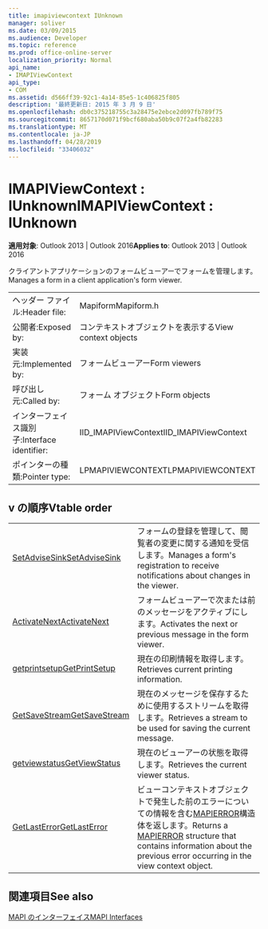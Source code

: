```yaml
---
title: imapiviewcontext IUnknown
manager: soliver
ms.date: 03/09/2015
ms.audience: Developer
ms.topic: reference
ms.prod: office-online-server
localization_priority: Normal
api_name:
- IMAPIViewContext
api_type:
- COM
ms.assetid: d566ff39-92c1-4a14-85e5-1c406825f805
description: '最終更新日: 2015 年 3 月 9 日'
ms.openlocfilehash: db0c375218755c3a28475e2ebce2d097fb789f75
ms.sourcegitcommit: 8657170d071f9bcf680aba50b9c07f2a4fb82283
ms.translationtype: MT
ms.contentlocale: ja-JP
ms.lasthandoff: 04/28/2019
ms.locfileid: "33406032"
---
```

# <a name="imapiviewcontext--iunknown"></a><span data-ttu-id="4fda0-103">IMAPIViewContext : IUnknown</span><span class="sxs-lookup"><span data-stu-id="4fda0-103">IMAPIViewContext : IUnknown</span></span>

  
  
<span data-ttu-id="4fda0-104">**適用対象**: Outlook 2013 | Outlook 2016</span><span class="sxs-lookup"><span data-stu-id="4fda0-104">**Applies to**: Outlook 2013 | Outlook 2016</span></span> 
  
<span data-ttu-id="4fda0-105">クライアントアプリケーションのフォームビューアーでフォームを管理します。</span><span class="sxs-lookup"><span data-stu-id="4fda0-105">Manages a form in a client application's form viewer.</span></span> 
  
|||
|:-----|:-----|
|<span data-ttu-id="4fda0-106">ヘッダー ファイル:</span><span class="sxs-lookup"><span data-stu-id="4fda0-106">Header file:</span></span>  <br/> |<span data-ttu-id="4fda0-107">Mapiform</span><span class="sxs-lookup"><span data-stu-id="4fda0-107">Mapiform.h</span></span>  <br/> |
|<span data-ttu-id="4fda0-108">公開者:</span><span class="sxs-lookup"><span data-stu-id="4fda0-108">Exposed by:</span></span>  <br/> |<span data-ttu-id="4fda0-109">コンテキストオブジェクトを表示する</span><span class="sxs-lookup"><span data-stu-id="4fda0-109">View context objects</span></span>  <br/> |
|<span data-ttu-id="4fda0-110">実装元:</span><span class="sxs-lookup"><span data-stu-id="4fda0-110">Implemented by:</span></span>  <br/> |<span data-ttu-id="4fda0-111">フォームビューアー</span><span class="sxs-lookup"><span data-stu-id="4fda0-111">Form viewers</span></span>  <br/> |
|<span data-ttu-id="4fda0-112">呼び出し元:</span><span class="sxs-lookup"><span data-stu-id="4fda0-112">Called by:</span></span>  <br/> |<span data-ttu-id="4fda0-113">フォーム オブジェクト</span><span class="sxs-lookup"><span data-stu-id="4fda0-113">Form objects</span></span>  <br/> |
|<span data-ttu-id="4fda0-114">インターフェイス識別子:</span><span class="sxs-lookup"><span data-stu-id="4fda0-114">Interface identifier:</span></span>  <br/> |<span data-ttu-id="4fda0-115">IID_IMAPIViewContext</span><span class="sxs-lookup"><span data-stu-id="4fda0-115">IID_IMAPIViewContext</span></span>  <br/> |
|<span data-ttu-id="4fda0-116">ポインターの種類:</span><span class="sxs-lookup"><span data-stu-id="4fda0-116">Pointer type:</span></span>  <br/> |<span data-ttu-id="4fda0-117">LPMAPIVIEWCONTEXT</span><span class="sxs-lookup"><span data-stu-id="4fda0-117">LPMAPIVIEWCONTEXT</span></span>  <br/> |
   
## <a name="vtable-order"></a><span data-ttu-id="4fda0-118">v の順序</span><span class="sxs-lookup"><span data-stu-id="4fda0-118">Vtable order</span></span>

|||
|:-----|:-----|
|[<span data-ttu-id="4fda0-119">SetAdviseSink</span><span class="sxs-lookup"><span data-stu-id="4fda0-119">SetAdviseSink</span></span>](imapiviewcontext-setadvisesink.md) <br/> |<span data-ttu-id="4fda0-120">フォームの登録を管理して、閲覧者の変更に関する通知を受信します。</span><span class="sxs-lookup"><span data-stu-id="4fda0-120">Manages a form's registration to receive notifications about changes in the viewer.</span></span>  <br/> |
|[<span data-ttu-id="4fda0-121">ActivateNext</span><span class="sxs-lookup"><span data-stu-id="4fda0-121">ActivateNext</span></span>](imapiviewcontext-activatenext.md) <br/> |<span data-ttu-id="4fda0-122">フォームビューアーで次または前のメッセージをアクティブにします。</span><span class="sxs-lookup"><span data-stu-id="4fda0-122">Activates the next or previous message in the form viewer.</span></span>  <br/> |
|[<span data-ttu-id="4fda0-123">getprintsetup</span><span class="sxs-lookup"><span data-stu-id="4fda0-123">GetPrintSetup</span></span>](imapiviewcontext-getprintsetup.md) <br/> |<span data-ttu-id="4fda0-124">現在の印刷情報を取得します。</span><span class="sxs-lookup"><span data-stu-id="4fda0-124">Retrieves current printing information.</span></span>  <br/> |
|[<span data-ttu-id="4fda0-125">GetSaveStream</span><span class="sxs-lookup"><span data-stu-id="4fda0-125">GetSaveStream</span></span>](imapiviewcontext-getsavestream.md) <br/> |<span data-ttu-id="4fda0-126">現在のメッセージを保存するために使用するストリームを取得します。</span><span class="sxs-lookup"><span data-stu-id="4fda0-126">Retrieves a stream to be used for saving the current message.</span></span>  <br/> |
|[<span data-ttu-id="4fda0-127">getviewstatus</span><span class="sxs-lookup"><span data-stu-id="4fda0-127">GetViewStatus</span></span>](imapiviewcontext-getviewstatus.md) <br/> |<span data-ttu-id="4fda0-128">現在のビューアーの状態を取得します。</span><span class="sxs-lookup"><span data-stu-id="4fda0-128">Retrieves the current viewer status.</span></span>  <br/> |
|[<span data-ttu-id="4fda0-129">GetLastError</span><span class="sxs-lookup"><span data-stu-id="4fda0-129">GetLastError</span></span>](imapiviewcontext-getlasterror.md) <br/> |<span data-ttu-id="4fda0-130">ビューコンテキストオブジェクトで発生した前のエラーについての情報を含む[MAPIERROR](mapierror.md)構造体を返します。</span><span class="sxs-lookup"><span data-stu-id="4fda0-130">Returns a [MAPIERROR](mapierror.md) structure that contains information about the previous error occurring in the view context object.</span></span>  <br/> |
   
## <a name="see-also"></a><span data-ttu-id="4fda0-131">関連項目</span><span class="sxs-lookup"><span data-stu-id="4fda0-131">See also</span></span>



[<span data-ttu-id="4fda0-132">MAPI のインターフェイス</span><span class="sxs-lookup"><span data-stu-id="4fda0-132">MAPI Interfaces</span></span>](mapi-interfaces.md)

